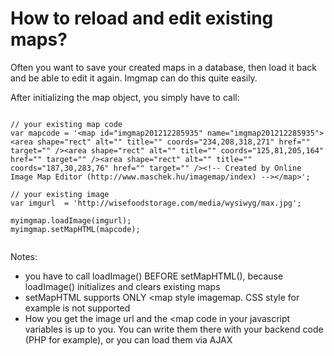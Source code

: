 # How to reload and edit existing maps? #

Often you want to save your created maps in a database, then load it back and be able to edit it again.
Imgmap can do this quite easily.

After initializing the map object, you simply have to call:
```

// your existing map code
var mapcode = '<map id="imgmap201212285935" name="imgmap201212285935"><area shape="rect" alt="" title="" coords="234,208,318,271" href="" target="" /><area shape="rect" alt="" title="" coords="125,81,205,164" href="" target="" /><area shape="rect" alt="" title="" coords="187,30,283,76" href="" target="" /><!-- Created by Online Image Map Editor (http://www.maschek.hu/imagemap/index) --></map>';

// your existing image
var imgurl  = 'http://wisefoodstorage.com/media/wysiwyg/max.jpg';

myimgmap.loadImage(imgurl);
myimgmap.setMapHTML(mapcode);


```

Notes:
  * you have to call loadImage() BEFORE setMapHTML(), because loadImage() initializes and clears existing maps
  * setMapHTML supports ONLY <map style imagemap. CSS style for example is not supported
  * How you get the image url and the <map code in your javascript variables is up to you. You can write them there with your backend code (PHP for example), or you can load them via AJAX